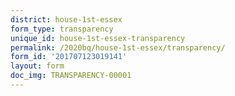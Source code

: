 ```yaml
---
district: house-1st-essex
form_type: transparency
unique_id: house-1st-essex-transparency
permalink: /2020bq/house-1st-essex/transparency/
form_id: '201707123019141'
layout: form
doc_img: TRANSPARENCY-00001
---
```


